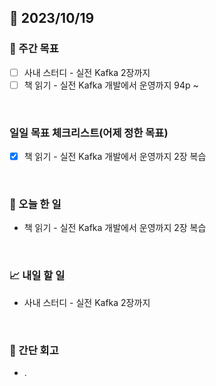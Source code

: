 ## 📅 2023/10/19


### 👏 주간 목표

- [ ] 사내 스터디 - 실전 Kafka 2장까지
- [ ] 책 읽기 - 실전 Kafka 개발에서 운영까지 94p ~ 

<br/>

### 일일 목표 체크리스트(어제 정한 목표)
 
- [x] 책 읽기 - 실전 Kafka 개발에서 운영까지 2장 복습

<br/>

### 💯 오늘 한 일

- 책 읽기 - 실전 Kafka 개발에서 운영까지 2장 복습

<br/>

### 📈 내일 할 일

- 사내 스터디 - 실전 Kafka 2장까지

<br/>

### 🤔 간단 회고

- . 
 
